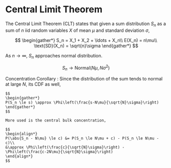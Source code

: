#  Central Limit Theorem

The Central Limit Theorem (CLT) states that given a sum distribution $S_n$ as a sum of $n$ iid random variables $X$ of mean $\mu$ and standard deviation $\sigma$,

$$
\begin{gather*}
S_n = X_1 + X_2 + \ldots + X_n\\
E(X_n) = n\mu\\
\text{SD}(X_n) = \sqrt{n}\sigma
\end{gather*}
$$

As $n \to \infty$, $S_n$ approaches normal distribution.

$$
S_n \to \text{Normal}(N\mu, N\sigma^2)
$$

Concentration Corollary
: Since the distribution of the sum tends to normal at large $N$, its CDF as well,

	$$
	\begin{gather*}
	P(S_n \le s) \approx \Phi\left(\frac{s-N\mu}{\sqrt{N}\sigma}\right)
	\end{gather*}
	$$

	More used is the central bulk concentration,

	$$
	\begin{align*}
	P(\abs{S_n - N\mu} \le c) &= P(S_n \le N\mu + c) - P(S_n \le N\mu - c)\\
	&\approx \Phi\left(\frac{c}{\sqrt{N}\sigma}\right) - \Phi\left(\frac{c-2N\mu}{\sqrt{N}\sigma}\right)
	\end{align*}
	$$